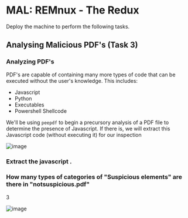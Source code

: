 # MAL: REMnux - The Redux

Deploy the machine to perform the following tasks.

## Analysing Malicious PDF's (Task 3)

### Analyzing PDF's

PDF's are capable of containing many more types of code that can be executed without the user's
knowledge. This includes:
* Javascript
* Python
* Executables
* Powershell Shellcode

We'll be using `peepdf` to begin a precursory analysis of a PDF file to determine the presence of Javascript. If there is, we will extract this Javascript code (without executing it) for our inspection

![image](https://github.com/tousif13/TryHackMe_Writeups/assets/33444140/b34a7793-0e1c-4564-af4b-3fc977b072d7)

### Extract the javascript .


### How many types of categories of "Suspicious elements" are there in "notsuspicious.pdf"

  3
 
![image](https://github.com/tousif13/TryHackMe_Writeups/assets/33444140/4eb97564-be79-4ad2-b9fc-6c05d6c475dd)

### 
